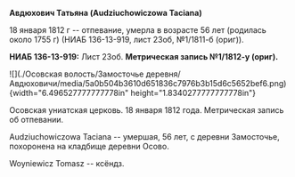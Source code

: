 **Авдюхович Татьяна (Audziuchowiczowa Taciana)**

18 января 1812 г -- отпевание, умерла в возрасте 56 лет (родилась около
1755 г) (НИАБ 136-13-919, лист 23об, №1/1811-б (ориг)).

**НИАБ 136-13-919:** Лист 23об. **Метрическая запись №1/1812-у (ориг).**

![](./Осовская волость/Замосточье деревня/Авдюховичи/media/5a0b504b3610d651836c7976b3b15d6c5652bef6.png){width="6.496527777777778in"
height="1.8340277777777778in"}

Осовская униатская церковь. 18 января 1812 года. Метрическая запись об
отпевании.

Audziuchowiczowa Taciana -- умершая, 56 лет, с деревни Замосточье,
похоронена на кладбище деревни Осово.

Woyniewicz Tomasz -- ксёндз.
